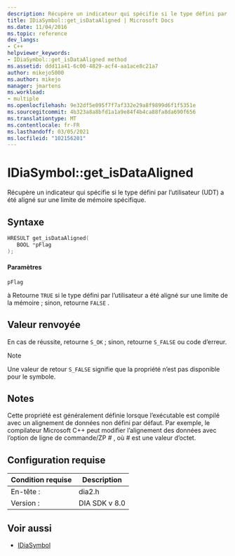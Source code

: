 ```yaml
---
description: Récupère un indicateur qui spécifie si le type défini par l’utilisateur (UDT) a été aligné sur une limite de mémoire spécifique.
title: IDiaSymbol::get_isDataAligned | Microsoft Docs
ms.date: 11/04/2016
ms.topic: reference
dev_langs:
- C++
helpviewer_keywords:
- IDiaSymbol::get_isDataAligned method
ms.assetid: ddd11a41-6c00-4829-acf4-aa1ace8c21a7
author: mikejo5000
ms.author: mikejo
manager: jmartens
ms.workload:
- multiple
ms.openlocfilehash: 9e32df5e095f7f7af332e29a8f9899d6f1f5351e
ms.sourcegitcommit: 4b323a8a8bfd1a1a9e84f4b4ca88fa8da690f656
ms.translationtype: MT
ms.contentlocale: fr-FR
ms.lasthandoff: 03/05/2021
ms.locfileid: "102156201"
---
```

# <a name="idiasymbolget_isdataaligned"></a>IDiaSymbol::get_isDataAligned
Récupère un indicateur qui spécifie si le type défini par l’utilisateur (UDT) a été aligné sur une limite de mémoire spécifique.

## <a name="syntax"></a>Syntaxe

```C++
HRESULT get_isDataAligned(
   BOOL *pFlag
);
```

#### <a name="parameters"></a>Paramètres
 `pFlag`

à Retourne `TRUE` si le type défini par l’utilisateur a été aligné sur une limite de la mémoire ; sinon, retourne `FALSE` .

## <a name="return-value"></a>Valeur renvoyée
 En cas de réussite, retourne `S_OK` ; sinon, retourne `S_FALSE` ou code d’erreur.

> [!NOTE]
> Une valeur de retour `S_FALSE` signifie que la propriété n’est pas disponible pour le symbole.

## <a name="remarks"></a>Notes
 Cette propriété est généralement définie lorsque l’exécutable est compilé avec un alignement de données non défini par défaut. Par exemple, le compilateur Microsoft C++ peut modifier l’alignement des données avec l’option de ligne de commande/ZP <em>#</em> , où *#* est une valeur d’octet.

## <a name="requirements"></a>Configuration requise

|Condition requise|Description|
|-----------------|-----------------|
|En-tête :|dia2.h|
|Version :|DIA SDK v 8.0|

## <a name="see-also"></a>Voir aussi
- [IDiaSymbol](../../debugger/debug-interface-access/idiasymbol.md)
